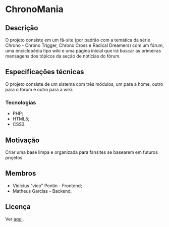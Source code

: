# ChronoMania #


## Descrição

O projeto consiste em um fã-site (por padrão com a temática da série Chrono - Chrono Trigger, Chrono Cross e Radical Dreamers) com um fórum, uma enciclopédia tipo wiki e uma página inicial que irá buscar as primeiras mensagens dos tópicos da seção de notícias do fórum.

## Especificações técnicas

O projeto consiste de um sistema com três módulos, um para a home, outro para o fórum e outro para a wiki.

### Tecnologias
- PHP;
- HTML5;
- CSS3.

## Motivação

Criar uma base limpa e organizada para fansites se basearem em futuros projetos.

## Membros

- Vinícius "vico" Pontin - Frontend;
- Matheus Garcias - Backend,

## Licença

Ver [aqui](./LICENSE.md).